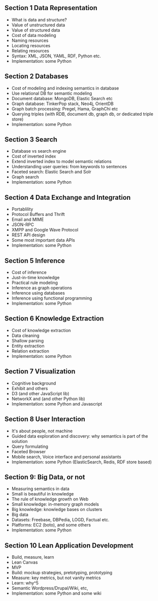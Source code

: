 ## Section 1 Data Representation

* What is data and structure?
* Value of unstructured data
* Value of structured data
* Cost of data modeling
* Naming resources
* Locating resources
* Relating resources
* Syntax: XML, JSON, YAML, RDF, Python etc.
* Implementation: some Python

## Section 2 Databases

* Cost of modeling and indexing semantics in database
* Use relational DB for semantic modeling
* Document database: MongoDB, Elastic Search etc
* Graph database: TinkerPop stack, Neo4j, OrientDB
* Graph batch processing: Pregel, Hama, GraphChi etc
* Querying triples (with RDB, document db, graph db, or dedicated triple store)
* Implementation: some Python

## Section 3 Search

* Database vs search engine
* Cost of inverted index
* Extend inverted index to model semantic relations
* Understanding user queries: from keywords to sentences
* Faceted search: Elastic Search and Solr
* Graph search
* Implementation: some Python

## Section 4 Data Exchange and Integration

* Portablility
* Protocol Buffers and Thrift
* Email and MIME
* JSON-RPC
* XMPP and Google Wave Protocol
* REST API design
* Some most important data APIs
* Implementation: some Python

## Section 5 Inference

* Cost of inference
* Just-in-time knowledge
* Practical rule modeling
* Inference as graph operations
* Inference using databases
* Inference using functional programming
* Implementation: some Python

## Section 6 Knowledge Extraction

* Cost of knowledge extraction
* Data cleaning
* Shallow parsing
* Entity extraction
* Relation extraction
* Implementation: some Python

## Section 7 Visualization

* Cognitive background
* Exhibit and others
* D3 (and other JavaScript lib)
* NetworkX and  (and other Python lib)
* Implementation: some Python and Javascript

## Section 8 User Interaction

* It's about people, not machine
* Guided data exploration and discovery: why semantics is part of the solution
* Query formulating
* Faceted Browser
* Mobile search, Voice interface and personal assistants
* Implementation: some Python (ElasticSearch, Redis, RDF store based)

## Section 9: Big Data, or not

* Measuring semantics in data
* Small is beautiful in knowledge
* The rule of knowledge growth on Web
* Small knowledge: in-memory graph models
* Big knowledge: knowledge bases on clusters
* Big data
* Datasets: Freebase, DBPedia, LOGD, Factual etc.
* Platforms: EC2 (boto), and some others
* Implementation: some Python

## Section 10  Lean Application Development

* Build, measure, learn
* Lean Canvas
* MVP
* Build: mockup strategies, pretotyping, prototyping
* Measure: key metrics, but not vanity metrics
* Learn: why^5
* Semantic Wordpress/Drupal/Wiki, etc,
* Implementation: some Python and some wiki
